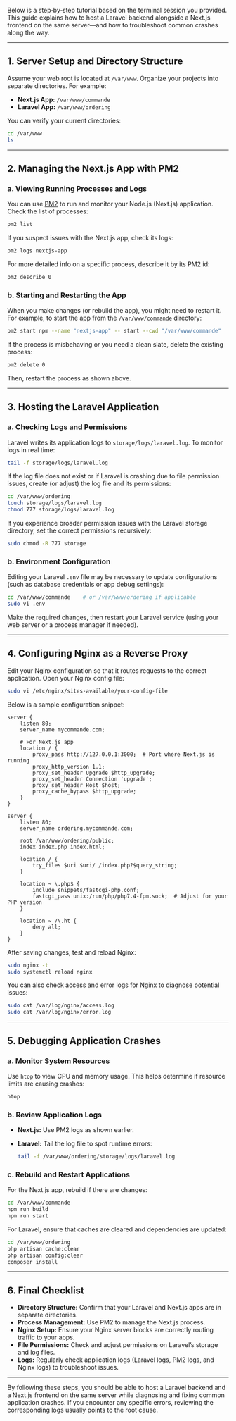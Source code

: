 Below is a step‐by‐step tutorial based on the terminal session you provided. This guide explains how to host a Laravel backend alongside a Next.js frontend on the same server—and how to troubleshoot common crashes along the way.

---

## 1. Server Setup and Directory Structure

Assume your web root is located at `/var/www`. Organize your projects into separate directories. For example: 

- **Next.js App:** `/var/www/commande`  
- **Laravel App:** `/var/www/ordering`

You can verify your current directories:

```bash
cd /var/www
ls
```

---

## 2. Managing the Next.js App with PM2

### a. Viewing Running Processes and Logs

You can use [PM2](https://pm2.keymetrics.io/) to run and monitor your Node.js (Next.js) application. Check the list of processes:

```bash
pm2 list
```

If you suspect issues with the Next.js app, check its logs:

```bash
pm2 logs nextjs-app
```

For more detailed info on a specific process, describe it by its PM2 id:

```bash
pm2 describe 0
```

### b. Starting and Restarting the App

When you make changes (or rebuild the app), you might need to restart it. For example, to start the app from the `/var/www/commande` directory:

```bash
pm2 start npm --name "nextjs-app" -- start --cwd "/var/www/commande"
```

If the process is misbehaving or you need a clean slate, delete the existing process:

```bash
pm2 delete 0
```

Then, restart the process as shown above.

---

## 3. Hosting the Laravel Application

### a. Checking Logs and Permissions

Laravel writes its application logs to `storage/logs/laravel.log`. To monitor logs in real time:

```bash
tail -f storage/logs/laravel.log
```

If the log file does not exist or if Laravel is crashing due to file permission issues, create (or adjust) the log file and its permissions:

```bash
cd /var/www/ordering
touch storage/logs/laravel.log
chmod 777 storage/logs/laravel.log
```

If you experience broader permission issues with the Laravel storage directory, set the correct permissions recursively:

```bash
sudo chmod -R 777 storage
```

### b. Environment Configuration

Editing your Laravel `.env` file may be necessary to update configurations (such as database credentials or app debug settings):

```bash
cd /var/www/commande    # or /var/www/ordering if applicable
sudo vi .env
```

Make the required changes, then restart your Laravel service (using your web server or a process manager if needed).

---

## 4. Configuring Nginx as a Reverse Proxy

Edit your Nginx configuration so that it routes requests to the correct application. Open your Nginx config file:

```bash
sudo vi /etc/nginx/sites-available/your-config-file
```

Below is a sample configuration snippet:

```nginx
server {
    listen 80;
    server_name mycommande.com;

    # For Next.js app
    location / {
        proxy_pass http://127.0.0.1:3000;  # Port where Next.js is running
        proxy_http_version 1.1;
        proxy_set_header Upgrade $http_upgrade;
        proxy_set_header Connection 'upgrade';
        proxy_set_header Host $host;
        proxy_cache_bypass $http_upgrade;
    }
}

server {
    listen 80;
    server_name ordering.mycommande.com;

    root /var/www/ordering/public;
    index index.php index.html;

    location / {
        try_files $uri $uri/ /index.php?$query_string;
    }

    location ~ \.php$ {
        include snippets/fastcgi-php.conf;
        fastcgi_pass unix:/run/php/php7.4-fpm.sock;  # Adjust for your PHP version
    }

    location ~ /\.ht {
        deny all;
    }
}
```

After saving changes, test and reload Nginx:

```bash
sudo nginx -t
sudo systemctl reload nginx
```

You can also check access and error logs for Nginx to diagnose potential issues:

```bash
sudo cat /var/log/nginx/access.log
sudo cat /var/log/nginx/error.log
```

---

## 5. Debugging Application Crashes

### a. Monitor System Resources

Use `htop` to view CPU and memory usage. This helps determine if resource limits are causing crashes:

```bash
htop
```

### b. Review Application Logs

- **Next.js:** Use PM2 logs as shown earlier.  
- **Laravel:** Tail the log file to spot runtime errors:

  ```bash
  tail -f /var/www/ordering/storage/logs/laravel.log
  ```

### c. Rebuild and Restart Applications

For the Next.js app, rebuild if there are changes:

```bash
cd /var/www/commande
npm run build
npm run start
```

For Laravel, ensure that caches are cleared and dependencies are updated:

```bash
cd /var/www/ordering
php artisan cache:clear
php artisan config:clear
composer install
```

---

## 6. Final Checklist

- **Directory Structure:** Confirm that your Laravel and Next.js apps are in separate directories.  
- **Process Management:** Use PM2 to manage the Next.js process.  
- **Nginx Setup:** Ensure your Nginx server blocks are correctly routing traffic to your apps.  
- **File Permissions:** Check and adjust permissions on Laravel’s storage and log files.  
- **Logs:** Regularly check application logs (Laravel logs, PM2 logs, and Nginx logs) to troubleshoot issues.

---

By following these steps, you should be able to host a Laravel backend and a Next.js frontend on the same server while diagnosing and fixing common application crashes. If you encounter any specific errors, reviewing the corresponding logs usually points to the root cause.
